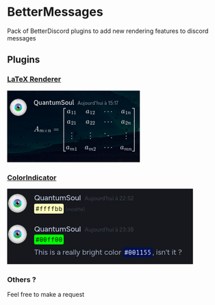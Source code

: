 # BetterMessages
Pack of BetterDiscord plugins to add new rendering features to discord messages

## Plugins
### [LaTeX Renderer](https://github.com/BinaryQuantumSoul/discord-latex)
![bm-latex](bm-latex.png)
### [ColorIndicator](plugins/ColorIndicator)
![bm-colors](bm-colors.png)
### Others ?
Feel free to make a request
